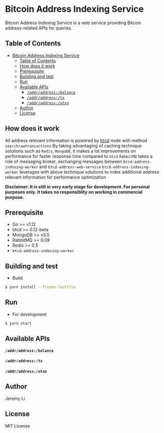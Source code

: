 # Bitcoin Address Indexing Service
Bitcoin Address Indexing Service is a web service providing Bitcoin address-related APIs for queries.

## Table of Contents
- [Bitcoin Address Indexing Service](#bitcoin-address-indexing-service)
  - [Table of Contents](#table-of-contents)
  - [How does it work](#how-does-it-work)
  - [Prerequisite](#prerequisite)
  - [Building and test](#building-and-test)
  - [Run](#run)
  - [Available APIs](#available-apis)
      - [`/addr/address:/balance`](#addraddressbalance)
      - [`/addr/address:/tx`](#addraddresstx)
      - [`/addr/address:/utxo`](#addraddressutxo)
  - [Author](#author)
  - [License](#license)

How does it work
-----
All address relevant information is powered by [btcd](https://github.com/btcsuite/btcd) node with method `searchrawtransactions`
By taking advantaging of caching technique solutions such as `Redis`, `MongoDB`, it makes a lot improvements on performance for faster response time compared to `btcd`
`RabbitMQ` takes a role of messaging broker, exchanging messages between `btcd-address-indexing-worker` and `btcd-address-web-service`
`btcd-address-indexing-worker` leverages with above technique solutions to index additional address relevant information for performance optimization

**Disclaimer: It is still in very early stage for development. For personal purposes only. It takes no responsiblity on working in commercial purpose.**

Prerequisite
-----
* Go >= v1.12
* btcd >= 0.12-beta
* MongoDB >= v3.5
* RabbitMQ >= 0.09
* Redis >= 0.5
* `btcd-address-indexing-worker`

Building and test
-----

* Build
  
```bash
$ yarn install --frozen-lockfile
```

Run
-----

* For development

```bash
$ yarn start
```

Available APIs
-----

#### `/addr/address:/balance`

#### `/addr/address:/tx`

#### `/addr/address:/utxo`

Author
-----
Jeremy Li

License
-----
MIT License